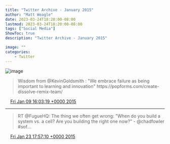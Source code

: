 ```yaml
---
title: "Twitter Archive - January 2015"
author: "Matt Weagle"
date: 2023-03-24T18:20:00-08:00
lastmod: 2023-03-24T18:20:00-08:00
tags: ["Social Media"]
ShowToc: true
description: "Twitter Archive - January 2015"

image: ""
categories: 
    - Twitter
---
```

![image](/sadtwitterbird3.jpg)

> Wisdom from @KevinGoldsmith : "We embrace failure as being important to learning and innovation" https://popforms\.com/create\-dissolve\-remix\-team/

<img src="./media/tweet.ico" width="12" /> [Fri Jan 09 16:03:19 +0000 2015](https://twitter.com/mweagle/status/553582799504936962)

----

> RT @FugueHQ: The thing we often get wrong: "When do you build a system vs\. a cell? Are you building the right one now?" \- @chadfowler   
> \#sof…

<img src="./media/tweet.ico" width="12" /> [Fri Jan 23 17:57:10 +0000 2015](https://twitter.com/mweagle/status/558684881647988737)